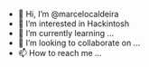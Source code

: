 - 👋 Hi, I’m @marcelocaldeira
- 👀 I’m interested in Hackintosh
- 🌱 I’m currently learning ...
- 💞️ I’m looking to collaborate on ...
- 📫 How to reach me ...

<!---
marcelocaldeira/marcelocaldeira is a ✨ special ✨ repository because its `README.md` (this file) appears on your GitHub profile.
You can click the Preview link to take a look at your changes.
--->
